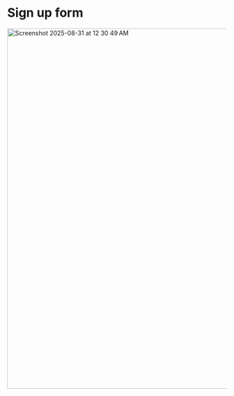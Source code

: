 # Sign up form 


<img width="1397" height="827" alt="Screenshot 2025-08-31 at 12 30 49 AM" src="https://github.com/user-attachments/assets/ae116aa1-2ed1-48ed-93c9-f0e159ed0092" />
